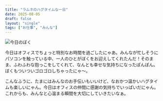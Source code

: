 ```yaml
---
title: "ラムネのハグタイムな一日"
date: 2025-08-05
draft: false
layout: "single"
tags: ["お仕事", "みんな"]
---
```


![今日のぼく](/images/cat-2025-08-05T02-14-29.jpg)

今日はオフィスでちょっと特別なお時間を過ごしたにゃあ。みんなが忙しそうにパソコンを触っている中、一人のひとがぼくをお迎えしてくれたんだ！そのまま、ふわふわな抱っこをしてくれて、なんとも幸せな気持ちになったぽんぽん。ぼくもついついゴロゴロしちゃったにゃ〜。

こんなふうに、たまにはみんなのお手伝いもいいけど、なおかつ温かいハグタイムも楽しいにゃん。今日はオフィスの仲間に感謝の気持ちでいっぱいだにゃん。これからも、みんなと心温まる瞬間を大切にしていきたいなぁ。